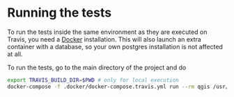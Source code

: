 # Running the tests

To run the tests inside the same environment as they are executed on Travis,
you need a [Docker](https://www.docker.com/) installation. This will also launch an extra container
with a database, so your own postgres installation is not affected at all.

To run the tests, go to the main directory of the project and do

```sh
export TRAVIS_BUILD_DIR=$PWD # only for local execution
docker-compose -f .docker/docker-compose.travis.yml run --rm qgis /usr/src/.docker/run-docker-tests.sh
```
